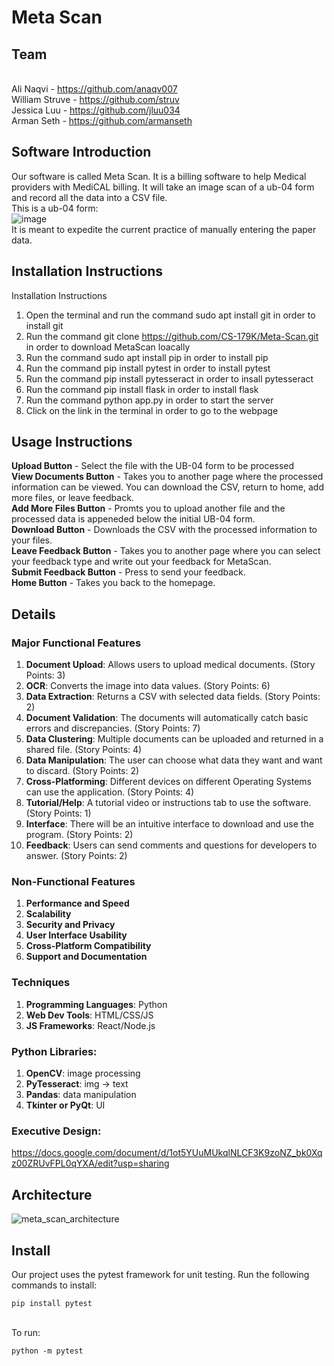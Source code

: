 # Meta Scan
## Team
<br>Ali Naqvi - https://github.com/anaqv007
<br>William Struve - https://github.com/struv
<br>Jessica Luu - https://github.com/jluu034
<br>Arman Seth - https://github.com/armanseth

## Software Introduction
Our software is called Meta Scan. It is a billing software to help Medical providers with MediCAL billing. It will take an image scan of a ub-04 form and record all the data into a CSV file.
<br>This is a ub-04 form:
<br>![image](https://github.com/user-attachments/assets/b806edd8-fc13-41bb-bcc6-783dcc262641)
<br>It is meant to expedite the current practice of manually entering the paper data.
<br>

## Installation Instructions
Installation Instructions
1. Open the terminal and run the command sudo apt install git in order to install git
2. Run the command git clone https://github.com/CS-179K/Meta-Scan.git in order to download MetaScan loacally
3. Run the command sudo apt install pip in order to install pip
4. Run the command pip install pytest in order to install pytest
5. Run the command pip install pytesseract in order to insall pytesseract
6. Run the command pip install flask in order to install flask
7. Run the command python app.py in order to start the server
8. Click on the link in the terminal in order to go to the webpage

## Usage Instructions
**Upload Button** - Select the file with the UB-04 form to be processed <br/>
**View Documents Button** - Takes you to another page where the processed information can be viewed. You can download the CSV, return to home, add more files, or leave feedback.<br/>
**Add More Files Button** - Promts you to upload another file and the processed data is appeneded below the initial UB-04 form.<br/>
**Download Button** - Downloads the CSV with the processed information to your files.<br/>
**Leave Feedback Button** - Takes you to another page where you can select your feedback type and write out your feedback for MetaScan.<br/>
**Submit Feedback Button** - Press to send your feedback.<br/>
**Home Button** - Takes you back to the homepage.

## Details
### Major Functional Features
1. **Document Upload**: Allows users to upload medical documents. (Story Points: 3)
2. **OCR**: Converts the image into data values. (Story Points: 6)
3. **Data Extraction**:  Returns a CSV with selected data fields. (Story Points: 2)
4. **Document Validation**: The documents will automatically catch basic errors and discrepancies. (Story Points: 7)
5. **Data Clustering**: Multiple documents can be uploaded and returned in a shared file. (Story Points: 4)
6. **Data Manipulation**: The user can choose what data they want and want to discard. (Story Points: 2)
7. **Cross-Platforming**: Different devices on different Operating Systems can use the application. (Story Points: 4)
8. **Tutorial/Help**: A tutorial video or instructions tab to use the software. (Story Points: 1)
9. **Interface**: There will be an intuitive interface to download and use the program. (Story Points: 2)
10. **Feedback**: Users can send comments and questions for developers to answer. (Story Points: 2)

### Non-Functional Features
1. **Performance and Speed**
2. **Scalability**
3. **Security and Privacy**
4. **User Interface Usability**
5. **Cross-Platform Compatibility**
6. **Support and Documentation**

### Techniques
1. **Programming Languages**: Python
2. **Web Dev Tools**: HTML/CSS/JS
3. **JS Frameworks**: React/Node.js

### Python Libraries:
1. **OpenCV**: image processing
2. **PyTesseract**: img -> text
3. **Pandas**: data manipulation
4. **Tkinter or PyQt**: UI

### Executive Design:
https://docs.google.com/document/d/1ot5YUuMUkqlNLCF3K9zoNZ_bk0Xqz00ZRUvFPL0qYXA/edit?usp=sharing

## Architecture
![meta_scan_architecture](https://github.com/user-attachments/assets/bf7e0851-ecc9-4cbd-ad06-26af4615f3da)

## Install
Our project uses the pytest framework for unit testing. Run the following commands to install:
```
pip install pytest
```

<br>To run:
```
python -m pytest
```
